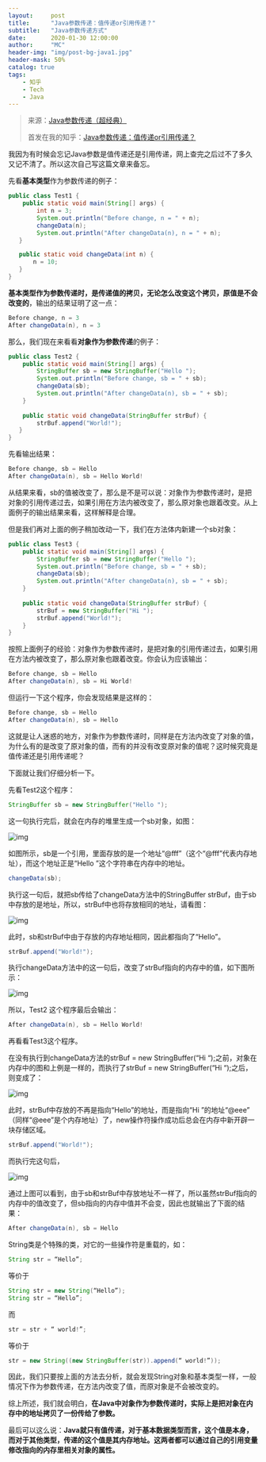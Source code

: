 ```yaml
---
layout:     post
title:      "Java参数传递：值传递or引用传递？"
subtitle:   "Java参数传递方式"
date:       2020-01-30 12:00:00
author:     "MC"
header-img: "img/post-bg-java1.jpg"
header-mask: 50%
catalog: true
tags:
    - 知乎
    - Tech
    - Java
---
```


> 来源：[Java参数传递（超经典）](http://blog.sina.com.cn/s/blog_4b622a8e0100c1bo.html)
>
> 首发在我的知乎：[Java参数传递：值传递or引用传递？](https://zhuanlan.zhihu.com/p/104392651)

我因为有时候会忘记Java参数是值传递还是引用传递，网上查完之后过不了多久又记不清了。所以这次自己写这篇文章来备忘。



先看**基本类型**作为参数传递的例子：

```java
public class Test1 {
    public static void main(String[] args) {
        int n = 3;
        System.out.println("Before change, n = " + n);
        changeData(n);
        System.out.println("After changeData(n), n = " + n);
   }

   public static void changeData(int n) {
       n = 10;
   }
}
```

**基本类型作为参数传递时，是传递值的拷贝，无论怎么改变这个拷贝，原值是不会改变的**，输出的结果证明了这一点：

```java
Before change, n = 3
After changeData(n), n = 3
```



那么，我们现在来看看**对象作为参数传递**的例子：

```java
public class Test2 {
    public static void main(String[] args) {
        StringBuffer sb = new StringBuffer("Hello ");
        System.out.println("Before change, sb = " + sb);
        changeData(sb);
        System.out.println("After changeData(n), sb = " + sb);
    }
      
    public static void changeData(StringBuffer strBuf) {
        strBuf.append("World!");
   }
}
```

先看输出结果：

```java
Before change, sb = Hello
After changeData(n), sb = Hello World!
```

从结果来看，sb的值被改变了，那么是不是可以说：对象作为参数传递时，是把对象的引用传递过去，如果引用在方法内被改变了，那么原对象也跟着改变。从上面例子的输出结果来看，这样解释是合理。



但是我们再对上面的例子稍加改动一下，我们在方法体内新建一个sb对象：

```java
public class Test3 {
    public static void main(String[] args) {
        StringBuffer sb = new StringBuffer("Hello ");
        System.out.println("Before change, sb = " + sb);
        changeData(sb);
        System.out.println("After changeData(n), sb = " + sb);
    }
      
    public static void changeData(StringBuffer strBuf) {
        strBuf = new StringBuffer("Hi ");
        strBuf.append("World!");
    }
}
```

按照上面例子的经验：对象作为参数传递时，是把对象的引用传递过去，如果引用在方法内被改变了，那么原对象也跟着改变。你会认为应该输出：

```java
Before change, sb = Hello
After changeData(n), sb = Hi World!
```

但运行一下这个程序，你会发现结果是这样的：

```java
Before change, sb = Hello
After changeData(n), sb = Hello
```

这就是让人迷惑的地方，对象作为参数传递时，同样是在方法内改变了对象的值，为什么有的是改变了原对象的值，而有的并没有改变原对象的值呢？这时候究竟是值传递还是引用传递呢？

下面就让我们仔细分析一下。



先看Test2这个程序：

```java
StringBuffer sb = new StringBuffer("Hello ");
```

这一句执行完后，就会在内存的堆里生成一个sb对象，如图：

![img](https://pic4.zhimg.com/v2-77c9464b07f82a8db7c726af67d29165_r.jpg)

如图所示，sb是一个引用，里面存放的是一个地址“@fff”（这个“@fff”代表内存地址），而这个地址正是“Hello ”这个字符串在内存中的地址。

```java
changeData(sb);
```

执行这一句后，就把sb传给了changeData方法中的StringBuffer strBuf，由于sb中存放的是地址，所以，strBuf中也将存放相同的地址，请看图：

![img](https://pic1.zhimg.com/v2-6bf4eb885470e75d37e17e426b6a85fc_r.jpg)

此时，sb和strBuf中由于存放的内存地址相同，因此都指向了“Hello”。

```java
strBuf.append("World!");
```

执行changeData方法中的这一句后，改变了strBuf指向的内存中的值，如下图所示：

![img](https://pic3.zhimg.com/v2-23491e8a0298563b6cc264b41a7a4a9e_r.jpg)

所以，Test2 这个程序最后会输出：

```java
After changeData(n), sb = Hello World!
```



再看看Test3这个程序。

在没有执行到changeData方法的strBuf = new StringBuffer(“Hi “);之前，对象在内存中的图和上例是一样的，而执行了strBuf = new StringBuffer(“Hi “);之后，则变成了：

![img](https://pic1.zhimg.com/v2-3af85c704f1d0fe6da845c3850a0497a_r.jpg)

此时，strBuf中存放的不再是指向“Hello”的地址，而是指向“Hi ”的地址“@eee” （同样“@eee”是个内存地址）了，new操作符操作成功后总会在内存中新开辟一块存储区域。

```java
strBuf.append("World!");
```

而执行完这句后，

![img](https://picb.zhimg.com/v2-2297af7262d42486d2b6f87ec395bc15_r.jpg)

通过上图可以看到，由于sb和strBuf中存放地址不一样了，所以虽然strBuf指向的内存中的值改变了，但sb指向的内存中值并不会变，因此也就输出了下面的结果：

```java
After changeData(n), sb = Hello
```



String类是个特殊的类，对它的一些操作符是重载的，如：

```java
String str = “Hello”; 
```

等价于

```java
String str = new String(“Hello”);
String str = “Hello”;
```

而

```java
str = str + “ world!”;
```

等价于

```java
str = new String((new StringBuffer(str)).append(“ world!”));
```

因此，我们只要按上面的方法去分析，就会发现String对象和基本类型一样，一般情况下作为参数传递，在方法内改变了值，而原对象是不会被改变的。



综上所述，我们就会明白，**在Java中对象作为参数传递时，实际上是把对象在内存中的地址拷贝了一份传给了参数。**

最后可以这么说：**Java就只有值传递，对于基本数据类型而言，这个值是本身，而对于其他类型，传递的这个值是其内存地址。这两者都可以通过自己的引用变量修改指向的内存里相关对象的属性。**
